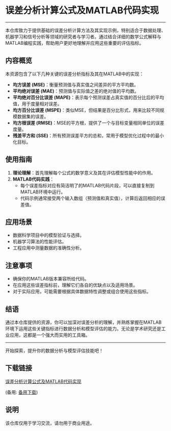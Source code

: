 # 误差分析计算公式及MATLAB代码实现

---

本仓库致力于提供基础的误差分析计算方法及其实现示例，特别适合于数据处理、机器学习和信号分析等领域的研究者与学习者。通过结合详细的数学公式解释与MATLAB编程实践，帮助用户更好地理解并应用这些重要的评估指标。

## 内容概览

本资源包含了以下几种关键的误差分析指标及其在MATLAB中的实现：

- **均方误差 (MSE)**：衡量预测值与真实值之间差异的平方平均数。
- **平均绝对误差 (MAE)**：预测值与实际值之差的绝对值的平均数。
- **平均绝对百分比误差 (MAPE)**：表示每个预测误差占真实值的百分比后的平均值，用于度量相对误差。
- **均方百分比误差 (MSPE)**：类似MSE，但结果是百分比形式，用来比较不同规模数据集的误差。
- **均方根误差 (RMSE)**：MSE的平方根，提供了一个与目标变量相同单位的误差度量。
- **残差平方和 (SSE)**：所有预测误差平方的总和，常用于模型优化过程中的最小化目标。

## 使用指南

1. **理论理解**：首先理解每个公式的数学意义及其在评估模型性能中的作用。
2. **MATLAB代码实践**：
   - 每个误差指标对应有简洁明了的MATLAB代码片段，可以直接复制到MATLAB环境中运行。
   - 代码示例通常接受两个输入数组（预测值和真实值），计算后返回相应的误差值。
   
## 应用场景

- 数据科学项目中的模型验证与选择。
- 机器学习算法的性能评估。
- 工程应用中测量数据的准确性分析。

## 注意事项

- 确保你的MATLAB版本兼容所给代码。
- 在应用这些误差指标前，理解它们各自的优缺点以及适用场景。
- 对于实际应用，可能需要根据具体数据特性调整或组合使用这些指标。

## 结语

通过本仓库提供的资源，你可以加深对误差分析的理解，并熟练掌握在MATLAB环境下运用这些关键指标进行数据分析和模型评估的能力。无论是学术研究还是工业应用，这都是一个强大而实用的工具箱。

---

开始探索，提升你的数据分析与模型评估技能吧！

## 下载链接
[误差分析计算公式及MATLAB代码实现]() 

(备用: [备用下载](https://pan.baidu.com/s/13rWYiVlN3okCrNj5Un8FLg?pwd=1234))

## 说明

该仓库仅用于学习交流，请勿用于商业用途。
